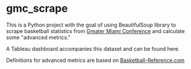 # gmc_scrape
This is a Python project with the goal of using BeautifulSoup library to scrape basketball statistics from <a href="gmcsports.com">Greater Miami Conference</a> and calculate some "advanced metrics."

A Tableau dashboard accompanies this dataset and can be found here.

Definitions for advanced metrics are based on <a href="https://www.basketball-reference.com/about/glossary.html">Basketball-Reference.com</a>
